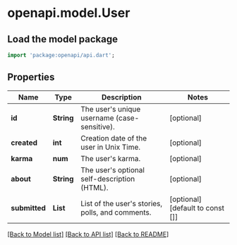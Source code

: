 # openapi.model.User

## Load the model package
```dart
import 'package:openapi/api.dart';
```

## Properties
Name | Type | Description | Notes
------------ | ------------- | ------------- | -------------
**id** | **String** | The user's unique username (case-sensitive). | [optional] 
**created** | **int** | Creation date of the user in Unix Time. | [optional] 
**karma** | **num** | The user's karma. | [optional] 
**about** | **String** | The user's optional self-description (HTML). | [optional] 
**submitted** | **List<int>** | List of the user's stories, polls, and comments. | [optional] [default to const []]

[[Back to Model list]](../README.md#documentation-for-models) [[Back to API list]](../README.md#documentation-for-api-endpoints) [[Back to README]](../README.md)


